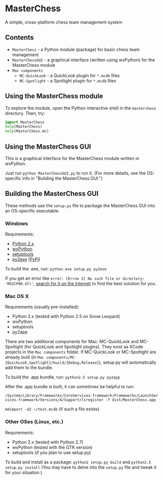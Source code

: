 # MasterChess

A simple, cross-platform chess team management system

## Contents

- `MasterChess` - a Python module (package) for basic chess team management
- `MasterChessGUI` - a graphical interface (written using wxPython) for the MasterChess module
- `Mac components`
    - `MC-QuickLook` - a QuickLook plugin for `*.mcdb` files
    - `MC-Spotlight` - a Spotlight plugin for `*.mcdb` files

## Using the MasterChess module

To explore the module, open the Python interactive shell in the `masterchess` directory. Then, try:

```python
import MasterChess
help(MasterChess)
help(MasterChess.mc)
```

## Using the MasterChess GUI

This is a graphical interface for the MasterChess module written in wxPython.

Just run `python MasterChessGUI.py` to run it. (For more details, see the OS-specific info in "Building the MasterChess GUI.")

## Building the MasterChess GUI

These methods use the `setup.py` file to package the MasterChess GUI into an OS-specific executable.

### Windows

Requirements:

- [Python 2.x](https://www.python.org/download/)
- [wxPython](http://www.wxpython.org/download.php)
- [setuptools](https://pypi.python.org/pypi/setuptools)
- [py2exe](http://www.py2exe.org/) ([PyPi](https://pypi.python.org/pypi/py2exe/))

To build the .exe, run: `python.exe setup.py py2exe`

If you get an error like `error: [Errno 2] No such file or directory: 'MSVCP90.dll'`, [search for it on the Internet](https://www.google.com/search?q=error%3A+[Errno+2]+No+such+file+or+directory%3A+%27MSVCP90.dll%27) to find the best solution for you.

### Mac OS X

Requirements (usually pre-installed):

- Python 2.x (tested with Python 2.5 on Snow Leopard)
- wxPython
- setuptools
- py2app

There are two additional components for Mac: MC-QuickLook and MC-Spotlight (for QuickLook and Spotlight plugins). They exist as XCode projects in the `Mac components` folder. If MC-QuickLook or MC-Spotlight are already built (in `Mac components/MC-{QuickLook,Spotlight}/build/{Debug,Release}`), setup.py will automatically add them to the bundle.

To build the .app bundle, run: `python2.5 setup.py py2app`

After the .app bundle is built, it can sometimes be helpful to run:

`/System/Library/Frameworks/CoreServices.framework/Frameworks/LaunchServices.framework/Versions/A/Support/lsregister -f dist/MasterChess.app`

`mdimport -d2 ~/test.mcdb` (if such a file exists)

### Other OSes (Linux, etc.)

Requirements:

- Python 2.x (tested with Python 2.7)
- wxPython (tested with the GTK version)
- setuptools (if you plan to use setup.py)

To build and install as a package: `python2 setup.py build` and `python2.5 setup.py install` (You may have to delve into the `setup.py` file and tweak it for your situation.)
